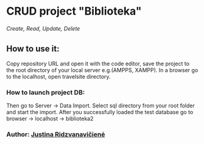 # CRUD project "Biblioteka"
###### Create, Read, Update, Delete 

## How to use it:
Copy repository URL and open it with the code editor, save the project to the root directory of your local server e.g.(AMPPS, XAMPP). In a browser go to the localhost, open travelsite directory.
### How to launch project DB:
Then go to Server -> Data Import. Select sql directory from your root folder and start the import.
After you successfully loaded the test database go to browser -> localhost -> biblioteka2

### Author: [Justina Ridzvanavičienė](https://github.com/JustinaRidz)
